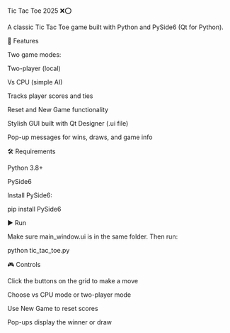 Tic Tac Toe 2025 ❌⭕

A classic Tic Tac Toe game built with Python and PySide6 (Qt for Python).

📌 Features

Two game modes:

Two-player (local)

Vs CPU (simple AI)

Tracks player scores and ties

Reset and New Game functionality

Stylish GUI built with Qt Designer (.ui file)

Pop-up messages for wins, draws, and game info

🛠️ Requirements

Python 3.8+

PySide6

Install PySide6:

pip install PySide6

▶️ Run

Make sure main_window.ui is in the same folder. Then run:

python tic_tac_toe.py

🎮 Controls

Click the buttons on the grid to make a move

Choose vs CPU mode or two-player mode

Use New Game to reset scores

Pop-ups display the winner or draw